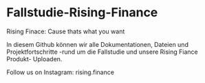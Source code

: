 # Fallstudie-Rising-Finance
Rising Finace: Cause thats what you want

In diesem Github können wir alle Dokumentationen, Dateien und Projektfortschritte -rund um die Fallstudie und unsere Rising Fiance Produkt- Uploaden.

Follow us on Instagram: rising.finance
